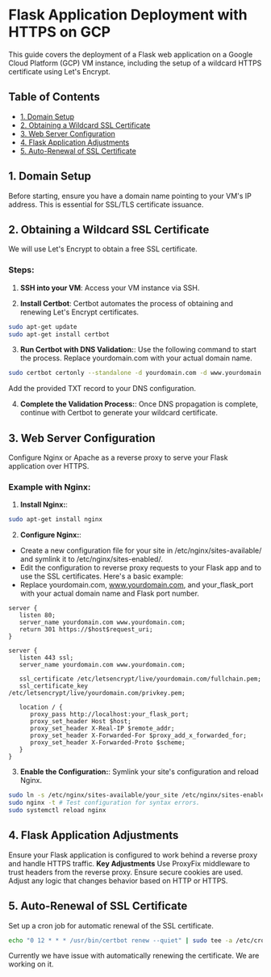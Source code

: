 # Flask Application Deployment with HTTPS on GCP

This guide covers the deployment of a Flask web application on a Google Cloud Platform (GCP) VM instance, including the setup of a wildcard HTTPS certificate using Let's Encrypt.

## Table of Contents

- [1. Domain Setup](#1-domain-setup)
- [2. Obtaining a Wildcard SSL Certificate](#2-obtaining-a-wildcard-ssl-certificate)
- [3. Web Server Configuration](#3-web-server-configuration)
- [4. Flask Application Adjustments](#4-flask-application-adjustments)
- [5. Auto-Renewal of SSL Certificate](#5-auto-renewal-of-ssl-certificate)

## 1. Domain Setup

Before starting, ensure you have a domain name pointing to your VM's IP address. This is essential for SSL/TLS certificate issuance.

## 2. Obtaining a Wildcard SSL Certificate

We will use Let's Encrypt to obtain a free SSL certificate.

### Steps:

1. **SSH into your VM**:
   Access your VM instance via SSH.

2. **Install Certbot**:
   Certbot automates the process of obtaining and renewing Let's Encrypt certificates.

```bash
sudo apt-get update
sudo apt-get install certbot
```

3. **Run Certbot with DNS Validation:**:
   Use the following command to start the process. Replace yourdomain.com with your actual domain name.

```bash
sudo certbot certonly --standalone -d yourdomain.com -d www.yourdomain.com
```

Add the provided TXT record to your DNS configuration.

4. **Complete the Validation Process:**:
   Once DNS propagation is complete, continue with Certbot to generate your wildcard certificate.

## 3. Web Server Configuration

Configure Nginx or Apache as a reverse proxy to serve your Flask application over HTTPS.

### Example with Nginx:

1. **Install Nginx:**:

```bash
sudo apt-get install nginx
```

2. **Configure Nginx:**:

- Create a new configuration file for your site in /etc/nginx/sites-available/ and symlink it to /etc/nginx/sites-enabled/.
- Edit the configuration to reverse proxy requests to your Flask app and to use the SSL certificates. Here's a basic example:
- Replace yourdomain.com, www.yourdomain.com, and your_flask_port with your actual domain name and Flask port number.

```
server {
   listen 80;
   server_name yourdomain.com www.yourdomain.com;
   return 301 https://$host$request_uri;
}

server {
   listen 443 ssl;
   server_name yourdomain.com www.yourdomain.com;

   ssl_certificate /etc/letsencrypt/live/yourdomain.com/fullchain.pem;
   ssl_certificate_key /etc/letsencrypt/live/yourdomain.com/privkey.pem;

   location / {
      proxy_pass http://localhost:your_flask_port;
      proxy_set_header Host $host;
      proxy_set_header X-Real-IP $remote_addr;
      proxy_set_header X-Forwarded-For $proxy_add_x_forwarded_for;
      proxy_set_header X-Forwarded-Proto $scheme;
   }
}
```

3. **Enable the Configuration:**:
   Symlink your site's configuration and reload Nginx.

```bash
sudo ln -s /etc/nginx/sites-available/your_site /etc/nginx/sites-enabled/
sudo nginx -t # Test configuration for syntax errors.
sudo systemctl reload nginx
```

## 4. Flask Application Adjustments

Ensure your Flask application is configured to work behind a reverse proxy and handle HTTPS traffic.
**Key Adjustments**
Use ProxyFix middleware to trust headers from the reverse proxy.
Ensure secure cookies are used.
Adjust any logic that changes behavior based on HTTP or HTTPS.

## 5. Auto-Renewal of SSL Certificate

Set up a cron job for automatic renewal of the SSL certificate.

```bash
echo "0 12 * * * /usr/bin/certbot renew --quiet" | sudo tee -a /etc/crontab > /dev/null
```

Currently we have issue with automatically renewing the certificate. We are working on it.
